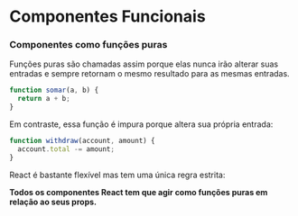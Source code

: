 # Componentes Funcionais

### Componentes como funções puras

Funções puras são chamadas assim porque elas nunca irão alterar suas entradas e sempre retornam o mesmo resultado para as mesmas entradas.

```jsx
function somar(a, b) {
  return a + b;
}
```

Em contraste, essa função é impura porque altera sua própria entrada:

```jsx
function withdraw(account, amount) {
  account.total -= amount;
}
```

React é bastante flexível mas tem uma única regra estrita:

**Todos os componentes React tem que agir como funções puras em relação ao seus props.**


